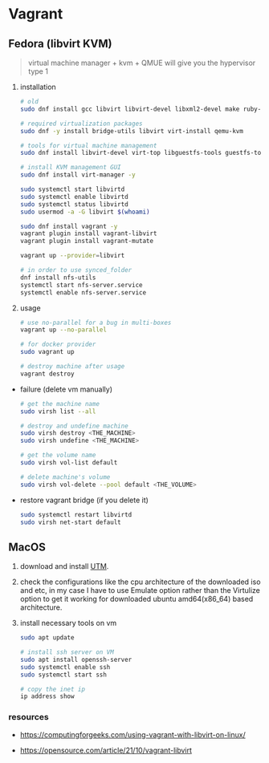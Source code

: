 # Vagrant

## Fedora (libvirt KVM)

> virtual machine manager + kvm + QMUE will give you the hypervisor type 1

1. installation

    ``` bash
    # old
    sudo dnf install gcc libvirt libvirt-devel libxml2-devel make ruby-devel -y

    # required virtualization packages
    sudo dnf -y install bridge-utils libvirt virt-install qemu-kvm

    # tools for virtual machine management
    sudo dnf install libvirt-devel virt-top libguestfs-tools guestfs-tools

    # install KVM management GUI
    sudo dnf install virt-manager -y

    sudo systemctl start libvirtd
    sudo systemctl enable libvirtd
    sudo systemctl status libvirtd
    sudo usermod -a -G libvirt $(whoami)

    sudo dnf install vagrant -y
    vagrant plugin install vagrant-libvirt
    vagrant plugin install vagrant-mutate

    vagrant up --provider=libvirt

    # in order to use synced_folder
    dnf install nfs-utils
    systemctl start nfs-server.service
    systemctl enable nfs-server.service
    ```

2. usage

    ``` bash
    # use no-parallel for a bug in multi-boxes
    vagrant up --no-parallel

    # for docker provider
    sudo vagrant up

    # destroy machine after usage
    vagrant destroy
    ```

- failure (delete vm manually)

    ``` bash
    # get the machine name
    sudo virsh list --all
    
    # destroy and undefine machine
    sudo virsh destroy <THE_MACHINE>
    sudo virsh undefine <THE_MACHINE>
    
    # get the volume name
    sudo virsh vol-list default

    # delete machine's volume
    sudo virsh vol-delete --pool default <THE_VOLUME>
    ```

- restore vagrant bridge (if you delete it)

    ``` bash
    sudo systemctl restart libvirtd
    sudo virsh net-start default
    ```

## MacOS

1. download and install [UTM](https://mac.getutm.app/).

2. check the configurations like the cpu architecture of the downloaded iso and etc, in my case I have to use Emulate option rather than the Virtulize option to get it working for downloaded ubuntu amd64(x86_64) based architecture.

3. install necessary tools on vm

    ``` bash
    sudo apt update

    # install ssh server on VM
    sudo apt install openssh-server
    sudo systemctl enable ssh
    sudo systemctl start ssh

    # copy the inet ip
    ip address show
    ```

### resources

- <https://computingforgeeks.com/using-vagrant-with-libvirt-on-linux/>

- <https://opensource.com/article/21/10/vagrant-libvirt>
